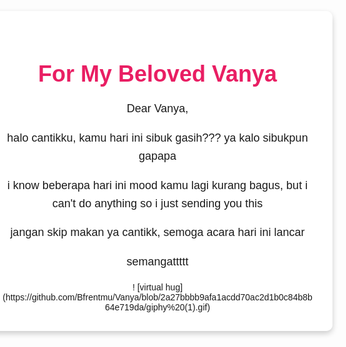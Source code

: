 <html>
<head>
    <title>For My Beloved Vanya</title>
    <style>
        body {
            font-family: Arial, sans-serif;
            background-image: url('background.jpg');
            background-size: cover;
            background-position: center;
            margin: 0;
            padding: 0;
            display: flex;
            justify-content: center;
            align-items: center;
            height: 100vh;
        }
        .container {
            background-color: rgba(255, 255, 255, 0.9);
            border-radius: 10px;
            padding: 30px;
            text-align: center;
            max-width: 500px;
            box-shadow: 0 4px 10px rgba(0, 0, 0, 0.2);
        }
        h1 {
            color: #e91e63;
            font-size: 36px;
            margin-bottom: 20px;
        }
        p {
            font-size: 18px;
            line-height: 1.6;
        }
        .popup {
            display: none;
            position: fixed;
            top: 50%;
            left: 50%;
            transform: translate(-50%, -50%);
            padding: 20px;
            background-color: rgba(255, 255, 255, 0.9);
            border-radius: 10px;
            box-shadow: 0 4px 10px rgba(0, 0, 0, 0.2);
            z-index: 1000;
            text-align: center;
        }
        .popup-message {
            font-size: 20px;
            margin-bottom: 20px;
            line-height: 1.5;
        }
        .popup-button {
            background-color: #e91e63;
            color: #fff;
            border: none;
            border-radius: 5px;
            padding: 10px 20px;
            cursor: pointer;
            font-size: 16px;
        }
    </style>
</head>
<body>
    <div class="container">
        <h1>For My Beloved Vanya</h1>
        <p>Dear Vanya,</p>
        <p>halo cantikku, kamu hari ini sibuk gasih??? ya kalo sibukpun gapapa</p>
        <p>i know beberapa hari ini mood kamu lagi kurang bagus, but i can't do anything so i just sending you this</p>
        <p>jangan skip makan ya cantikk, semoga acara hari ini lancar</p>
        <p>semangattttt</p>
! [virtual hug] (https://github.com/Bfrentmu/Vanya/blob/2a27bbbb9afa1acdd70ac2d1b0c84b8b64e719da/giphy%20(1).gif)
    </div>

    <div class="popup" id="popup1">
        <p class="popup-message">Hallooo Vanya cantikku</p>
        <button class="popup-button" onclick="showPopup('popup2')">Close</button>
    </div>

    <div class="popup" id="popup2">
        <p class="popup-message">Semoga harinya menyenangkan yaaaa</p>
        <button class="popup-button" onclick="showPopup('popup3')">Close</button>
    </div>

    <div class="popup" id="popup3">
        <p class="popup-message">I love you ❤</p>
        <button class="popup-button" onclick="closePopups()">Close</button>
    </div>

    <script>
        function showPopup(popupId) {
            document.getElementById(popupId).style.display = "block";
        }

        function closePopups() {
            const popups = document.getElementsByClassName("popup");
            for (let i = 0; i < popups.length; i++) {
                popups[i].style.display = "none";
            }
        }

        // Show the first popup when the page loads
        window.onload = function() {
            showPopup("popup1");
        };
    </script>
</body>
</html>
